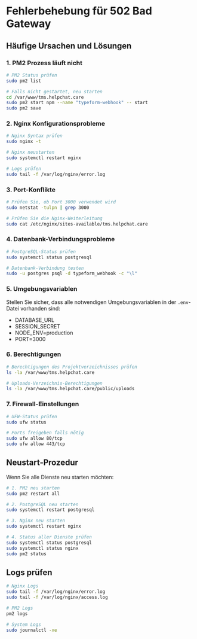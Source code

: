 # Fehlerbehebung für 502 Bad Gateway

## Häufige Ursachen und Lösungen

### 1. PM2 Prozess läuft nicht
```bash
# PM2 Status prüfen
sudo pm2 list

# Falls nicht gestartet, neu starten
cd /var/www/tms.helpchat.care
sudo pm2 start npm --name "typeform-webhook" -- start
sudo pm2 save
```

### 2. Nginx Konfigurationsprobleme
```bash
# Nginx Syntax prüfen
sudo nginx -t

# Nginx neustarten
sudo systemctl restart nginx

# Logs prüfen
sudo tail -f /var/log/nginx/error.log
```

### 3. Port-Konflikte
```bash
# Prüfen Sie, ob Port 3000 verwendet wird
sudo netstat -tulpn | grep 3000

# Prüfen Sie die Nginx-Weiterleitung
sudo cat /etc/nginx/sites-available/tms.helpchat.care
```

### 4. Datenbank-Verbindungsprobleme
```bash
# PostgreSQL-Status prüfen
sudo systemctl status postgresql

# Datenbank-Verbindung testen
sudo -u postgres psql -d typeform_webhook -c "\l"
```

### 5. Umgebungsvariablen
Stellen Sie sicher, dass alle notwendigen Umgebungsvariablen in der `.env`-Datei vorhanden sind:
- DATABASE_URL
- SESSION_SECRET
- NODE_ENV=production
- PORT=3000

### 6. Berechtigungen
```bash
# Berechtigungen des Projektverzeichnisses prüfen
ls -la /var/www/tms.helpchat.care

# Uploads-Verzeichnis-Berechtigungen
ls -la /var/www/tms.helpchat.care/public/uploads
```

### 7. Firewall-Einstellungen
```bash
# UFW-Status prüfen
sudo ufw status

# Ports freigeben falls nötig
sudo ufw allow 80/tcp
sudo ufw allow 443/tcp
```

## Neustart-Prozedur
Wenn Sie alle Dienste neu starten möchten:

```bash
# 1. PM2 neu starten
sudo pm2 restart all

# 2. PostgreSQL neu starten
sudo systemctl restart postgresql

# 3. Nginx neu starten
sudo systemctl restart nginx

# 4. Status aller Dienste prüfen
sudo systemctl status postgresql
sudo systemctl status nginx
sudo pm2 status
```

## Logs prüfen
```bash
# Nginx Logs
sudo tail -f /var/log/nginx/error.log
sudo tail -f /var/log/nginx/access.log

# PM2 Logs
pm2 logs

# System Logs
sudo journalctl -xe
```
